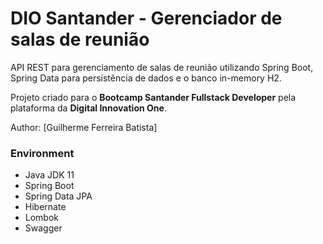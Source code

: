 # DIO Santander - Gerenciador de salas de reunião

API REST para gerenciamento de salas de reunião utilizando Spring Boot, Spring Data para persistência de dados e o banco in-memory H2.

Projeto criado para o **Bootcamp Santander Fullstack Developer** pela plataforma da  **Digital Innovation One**.

Author: [Guilherme Ferreira Batista]

### Environment

- Java JDK 11
- Spring Boot
- Spring Data JPA
- Hibernate
- Lombok
- Swagger